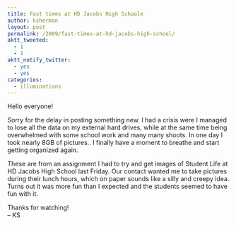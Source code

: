 ```yaml
---
title: Fast times at HD Jacobs High Schoole
author: ksherman
layout: post
permalink: /2009/fast-times-at-hd-jacobs-high-school/
aktt_tweeted:
  - 1
  - 1
aktt_notify_twitter:
  - yes
  - yes
categories:
  - illuminations
---
```

<p style="text-align: left;">
  Hello everyone!
</p>

<p style="text-align: left;">
  Sorry for the delay in posting something new. I had a crisis were I managed to lose all the data on my external hard drives, while at the same time being overwhelmed with some school work and many many shoots. In one day I took nearly 8GB of pictures.. I finally have a moment to breathe and start getting organized again.
</p>

<p style="text-align: left;">
  These are from an assignment I had to try and get images of Student Life at HD Jacobs High School last Friday. Our contact wanted me to take pictures during their lunch hours, which on paper sounds like a silly and creepy idea. Turns out it was more fun than I expected and the students seemed to have fun with it.
</p>

<p style="text-align: left;">
  Thanks for watching!<br /> – KS
</p>